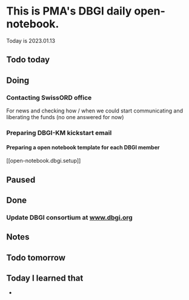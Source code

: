 
# This is PMA's DBGI daily open-notebook.

Today is 2023.01.13

## Todo today

###
###
###

## Doing
### Contacting SwissORD office
For news and checking how / when we could start communicating and liberating the funds (no one answered for now)
### Preparing DBGI-KM kickstart email

#### Preparing a open notebook template for each DBGI member

[[open-notebook.dbgi.setup]]


## Paused

## Done

### Update DBGI consortium at www.dbgi.org


## Notes

## Todo tomorrow

###
###
###


## Today I learned that

- 